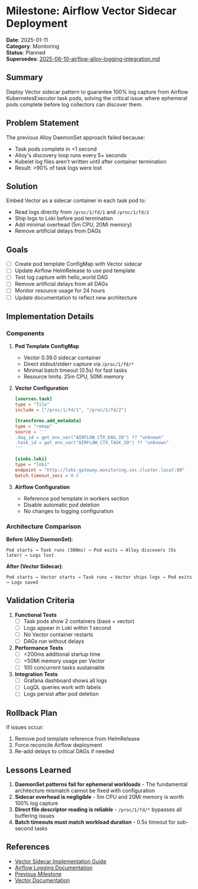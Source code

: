 # Milestone: Airflow Vector Sidecar Deployment

**Date**: 2025-01-11  
**Category**: Monitoring  
**Status**: Planned  
**Supersedes**: [2025-06-10-airflow-alloy-logging-integration.md](./2025-06-10-airflow-alloy-logging-integration.md)

## Summary

Deploy Vector sidecar pattern to guarantee 100% log capture from Airflow KubernetesExecutor task pods, solving the critical issue where ephemeral pods complete before log collectors can discover them.

## Problem Statement

The previous Alloy DaemonSet approach failed because:
- Task pods complete in <1 second
- Alloy's discovery loop runs every 5+ seconds
- Kubelet log files aren't written until after container termination
- Result: >90% of task logs were lost

## Solution

Embed Vector as a sidecar container in each task pod to:
- Read logs directly from `/proc/1/fd/1` and `/proc/1/fd/2`
- Ship logs to Loki before pod termination
- Add minimal overhead (5m CPU, 20Mi memory)
- Remove artificial delays from DAGs

## Goals

- [ ] Create pod template ConfigMap with Vector sidecar
- [ ] Update Airflow HelmRelease to use pod template
- [ ] Test log capture with hello_world DAG
- [ ] Remove artificial delays from all DAGs
- [ ] Monitor resource usage for 24 hours
- [ ] Update documentation to reflect new architecture

## Implementation Details

### Components

1. **Pod Template ConfigMap**
   - Vector 0.39.0 sidecar container
   - Direct stdout/stderr capture via `/proc/1/fd/*`
   - Minimal batch timeout (0.5s) for fast tasks
   - Resource limits: 25m CPU, 50Mi memory

2. **Vector Configuration**
   ```toml
   [sources.task]
   type = "file"
   include = ["/proc/1/fd/1", "/proc/1/fd/2"]
   
   [transforms.add_metadata]
   type = "remap"
   source = '''
   .dag_id = get_env_var("AIRFLOW_CTX_DAG_ID") ?? "unknown"
   .task_id = get_env_var("AIRFLOW_CTX_TASK_ID") ?? "unknown"
   '''
   
   [sinks.loki]
   type = "loki"
   endpoint = "http://loki-gateway.monitoring.svc.cluster.local:80"
   batch.timeout_secs = 0.5
   ```

3. **Airflow Configuration**
   - Reference pod template in workers section
   - Disable automatic pod deletion
   - No changes to logging configuration

### Architecture Comparison

**Before (Alloy DaemonSet)**:
```
Pod starts → Task runs (300ms) → Pod exits → Alloy discovers (5s later) → Logs lost
```

**After (Vector Sidecar)**:
```
Pod starts → Vector starts → Task runs → Vector ships logs → Pod exits → Logs saved
```

## Validation Criteria

1. **Functional Tests**
   - [ ] Task pods show 2 containers (base + vector)
   - [ ] Logs appear in Loki within 1 second
   - [ ] No Vector container restarts
   - [ ] DAGs run without delays

2. **Performance Tests**
   - [ ] <200ms additional startup time
   - [ ] <50Mi memory usage per Vector
   - [ ] 100 concurrent tasks sustainable

3. **Integration Tests**
   - [ ] Grafana dashboard shows all logs
   - [ ] LogQL queries work with labels
   - [ ] Logs persist after pod deletion

## Rollback Plan

If issues occur:
1. Remove pod template reference from HelmRelease
2. Force reconcile Airflow deployment
3. Re-add delays to critical DAGs if needed

## Lessons Learned

1. **DaemonSet patterns fail for ephemeral workloads** - The fundamental architecture mismatch cannot be fixed with configuration
2. **Sidecar overhead is negligible** - 5m CPU and 20Mi memory is worth 100% log capture
3. **Direct file descriptor reading is reliable** - `/proc/1/fd/*` bypasses all buffering issues
4. **Batch timeouts must match workload duration** - 0.5s timeout for sub-second tasks

## References

- [Vector Sidecar Implementation Guide](../logging-stack/setup/airflow-vector-sidecar.md)
- [Airflow Logging Documentation](../airflow/airflow-alloy-logging.md)
- [Previous Milestone](./2025-06-10-airflow-alloy-logging-integration.md)
- [Vector Documentation](https://vector.dev/docs/setup/deployment/roles/#sidecar)